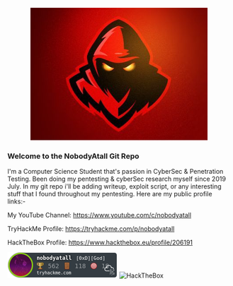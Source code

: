 <p align="center">
  <img src="redteam2.jpg">
</p>

### Welcome to the NobodyAtall Git Repo

I'm a Computer Science Student that's passion in CyberSec & Penetration Testing. Been doing my pentesting & cyberSec research myself since 2019 July. In my git repo i'll be adding writeup, exploit script, or any interesting stuff that I found throughout my pentesting. Here are my public profile links:-

My YouTube Channel: 
https://www.youtube.com/c/nobodyatall

TryHackMe Profile: 
https://tryhackme.com/p/nobodyatall

HackTheBox Profile: 
https://www.hackthebox.eu/profile/206191

![alt text](thm.png)
<img src="https://www.hackthebox.eu/badge/image/206191" alt="HackTheBox">
